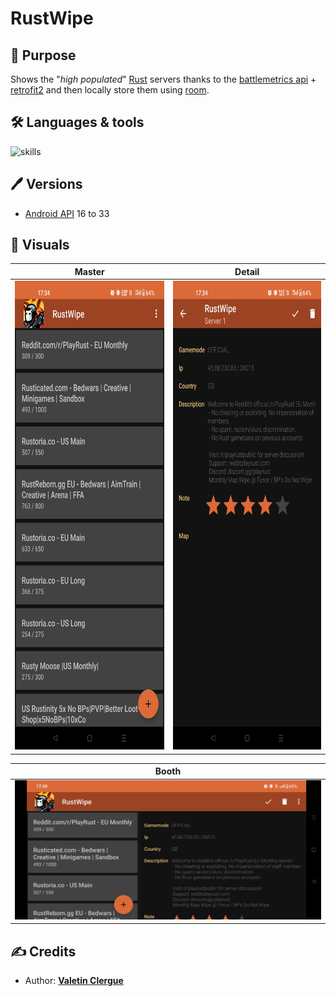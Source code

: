 # RustWipe

## 📝 Purpose

Shows the "*high populated*" [Rust]() servers thanks to the [battlemetrics api](https://www.battlemetrics.com/servers/rust) + [retrofit2](https://square.github.io/retrofit) and then locally store them using [room](https://developer.android.com/jetpack/androidx/releases/room).

## 🛠 Languages & tools

![skills](https://skillicons.dev/icons?i=kotlin,androidstudio)    

## 🖊️ Versions 

- [Android API](https://developer.android.com/reference) 16 to 33

## 📍 Visuals

| Master | Detail |
| --- | --- |
| <img src="./Documentation/screens/master.jpg" height="750"/> | <img src="./Documentation/screens/detail.jpg" height="750"/> |

| Booth |
| --- |
| <img src="./Documentation/screens/booth.jpg" width="710"/>

## ✍️ Credits 

* Author: [**Valetin Clergue**](https://github.com/HandyS11)